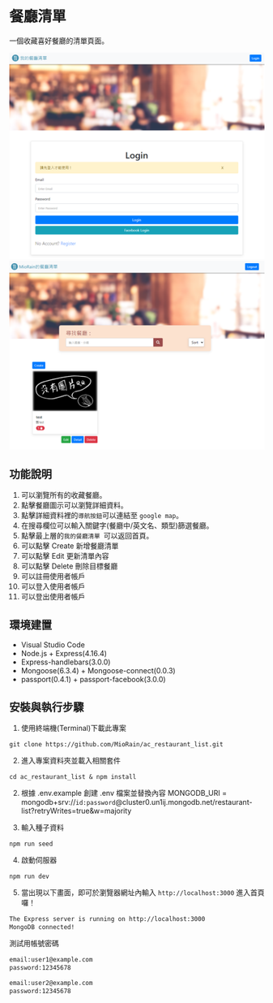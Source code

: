 # 餐廳清單

一個收藏喜好餐廳的清單頁面。

![image](/public/images/homepage3.png)
![image](/public/images/homepage4.png)

## 功能說明

1. 可以瀏覽所有的收藏餐廳。
2. 點擊餐廳圖示可以瀏覽詳細資料。
3. 點擊詳細資料裡的`導航按鈕`可以連結至 `google map`。
4. 在搜尋欄位可以輸入關鍵字(餐廳中/英文名、類型)篩選餐廳。
5. 點擊最上層的`我的餐廳清單 `可以返回首頁。
6. 可以點擊 Create 新增餐廳清單
7. 可以點擊 Edit 更新清單內容
8. 可以點擊 Delete 刪除目標餐廳
9. 可以註冊使用者帳戶
10. 可以登入使用者帳戶
11. 可以登出使用者帳戶

## 環境建置
- Visual Studio Code
- Node.js + Express(4.16.4)
- Express-handlebars(3.0.0)
- Mongoose(6.3.4) + Mongoose-connect(0.0.3)
- passport(0.4.1) + passport-facebook(3.0.0)

## 安裝與執行步驟
1. 使用終端機(Terminal)下載此專案
```
git clone https://github.com/MioRain/ac_restaurant_list.git
```
2. 進入專案資料夾並載入相關套件
```
cd ac_restaurant_list & npm install
```
2. 根據 .env.example 創建 .env 檔案並替換內容
MONGODB_URI = mongodb+srv://`id:password`@cluster0.un1ij.mongodb.net/restaurant-list?retryWrites=true&w=majority

3. 輸入種子資料
```
npm run seed
```

4. 啟動伺服器
```
npm run dev
```
5. 當出現以下畫面，即可於瀏覽器網址內輸入 `http://localhost:3000` 進入首頁囉！
```
The Express server is running on http://localhost:3000
MongoDB connected!
```

測試用帳號密碼
```
email:user1@example.com
password:12345678
```
```
email:user2@example.com
password:12345678
```